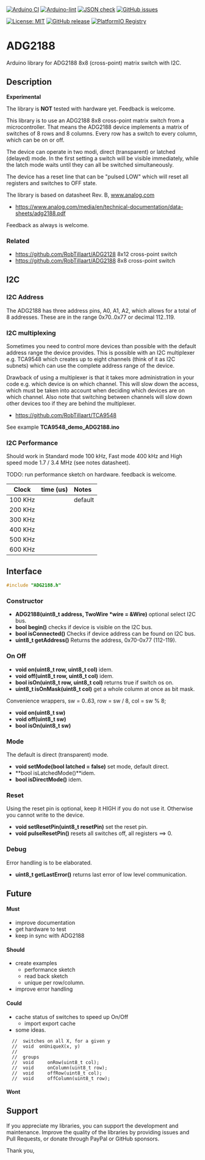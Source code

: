 
[![Arduino CI](https://github.com/RobTillaart/ADG2188/workflows/Arduino%20CI/badge.svg)](https://github.com/marketplace/actions/arduino_ci)
[![Arduino-lint](https://github.com/RobTillaart/ADG2188/actions/workflows/arduino-lint.yml/badge.svg)](https://github.com/RobTillaart/ADG2188/actions/workflows/arduino-lint.yml)
[![JSON check](https://github.com/RobTillaart/ADG2188/actions/workflows/jsoncheck.yml/badge.svg)](https://github.com/RobTillaart/ADG2188/actions/workflows/jsoncheck.yml)
[![GitHub issues](https://img.shields.io/github/issues/RobTillaart/ADG2188.svg)](https://github.com/RobTillaart/ADG2188/issues)

[![License: MIT](https://img.shields.io/badge/license-MIT-green.svg)](https://github.com/RobTillaart/ADG2188/blob/master/LICENSE)
[![GitHub release](https://img.shields.io/github/release/RobTillaart/ADG2188.svg?maxAge=3600)](https://github.com/RobTillaart/ADG2188/releases)
[![PlatformIO Registry](https://badges.registry.platformio.org/packages/robtillaart/library/ADG2188.svg)](https://registry.platformio.org/libraries/robtillaart/ADG2188)


# ADG2188

Arduino library for ADG2188 8x8 (cross-point) matrix switch with I2C.


## Description

**Experimental**

The library is **NOT** tested with hardware yet. Feedback is welcome.

This library is to use an ADG2188 8x8 cross-point matrix switch from a microcontroller.
That means the ADG2188 device implements a matrix of switches of 8 rows and 8 columns.
Every row has a switch to every column, which can be on or off.

The device can operate in two modi, direct (transparent) or latched (delayed) mode.
In the first setting a switch will be visible immediately, while the latch mode 
waits until they can all be switched simultaneously.

The device has a reset line that can be "pulsed LOW" which will reset 
all registers and switches to OFF state.

The library is based on datasheet Rev. B, www.analog.com

- https://www.analog.com/media/en/technical-documentation/data-sheets/adg2188.pdf

Feedback as always is welcome.


### Related

- https://github.com/RobTillaart/ADG2128 8x12 cross-point switch
- https://github.com/RobTillaart/ADG2188 8x8 cross-point switch


## I2C

### I2C Address

The ADG2188 has three address pins, A0, A1, A2, which allows for a total of 
8 addresses. These are in the range 0x70..0x77  or decimal 112..119.


### I2C multiplexing

Sometimes you need to control more devices than possible with the default
address range the device provides.
This is possible with an I2C multiplexer e.g. TCA9548 which creates up
to eight channels (think of it as I2C subnets) which can use the complete
address range of the device.

Drawback of using a multiplexer is that it takes more administration in
your code e.g. which device is on which channel.
This will slow down the access, which must be taken into account when
deciding which devices are on which channel.
Also note that switching between channels will slow down other devices
too if they are behind the multiplexer.

- https://github.com/RobTillaart/TCA9548

See example **TCA9548_demo_ADG2188.ino**


### I2C Performance

Should work in Standard mode 100 kHz, Fast mode 400 kHz and
High speed mode 1.7 / 3.4 MHz (see notes datasheet).

TODO: run performance sketch on hardware. feedback is welcome.

|  Clock     |  time (us)  |  Notes  |
|:----------:|:-----------:|:--------|
|   100 KHz  |             |  default
|   200 KHz  |             |
|   300 KHz  |             |
|   400 KHz  |             |
|   500 KHz  |             |
|   600 KHz  |             |


## Interface

```cpp
#include "ADG2188.h"
```

### Constructor

- **ADG2188(uint8_t address, TwoWire \*wire = &Wire)** optional select I2C bus.
- **bool begin()** checks if device is visible on the I2C bus.
- **bool isConnected()** Checks if device address can be found on I2C bus.
- **uint8_t getAddress()** Returns the address, 0x70-0x77 (112-119).

### On Off

- **void on(uint8_t row, uint8_t col)** idem.
- **void off(uint8_t row, uint8_t col)** idem.
- **bool isOn(uint8_t row, uint8_t col)** returns true if switch os on.
- **uint8_t isOnMask(uint8_t col)** get a whole column at once as bit mask.

Convenience wrappers, sw = 0..63, row = sw / 8, col = sw % 8;
- **void on(uint8_t sw)**
- **void off(uint8_t sw)**
- **bool isOn(uint8_t sw)**

### Mode

The default is direct (transparent) mode.

- **void setMode(bool latched = false)** set mode, default direct.
- **bool isLatchedMode()**idem.
- **bool isDirectMode()** idem.

### Reset

Using the reset pin is optional, keep it HIGH if you do not use it.
Otherwise you cannot write to the device.

- **void setResetPin(uint8_t resetPin)** set the reset pin.
- **void pulseResetPin()** resets all switches off, all registers ==> 0.

### Debug

Error handling is to be elaborated.

- **uint8_t getLastError()** returns last error of low level communication.

## Future

#### Must

- improve documentation
- get hardware to test
- keep in sync with ADG2188

#### Should

- create examples
  - performance sketch
  - read back sketch
  - unique per row/column.
- improve error handling

#### Could

- cache status of switches to speed up On/Off
  - import export cache
- some ideas.
```
  //  switches on all X, for a given y
  //  void  onUniqueX(x, y)
  //
  //  groups
  //  void     onRow(uint8_t col);
  //  void     onColumn(uint8_t row);
  //  void     offRow(uint8_t col);
  //  void     offColumn(uint8_t row);
```

#### Wont


## Support

If you appreciate my libraries, you can support the development and maintenance.
Improve the quality of the libraries by providing issues and Pull Requests, or
donate through PayPal or GitHub sponsors.

Thank you,


